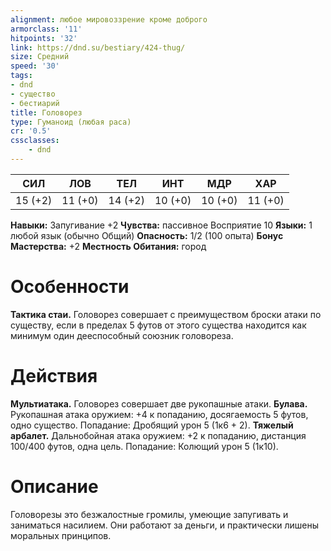 ```yaml
---
alignment: любое мировоззрение кроме доброго
armorclass: '11'
hitpoints: '32'
link: https://dnd.su/bestiary/424-thug/
size: Средний
speed: '30'
tags:
- dnd
- существо
- бестиарий
title: Головорез
type: Гуманоид (любая раса)
cr: '0.5'
cssclasses:
    - dnd
---
```



| СИЛ | ЛОВ | ТЕЛ | ИНТ | МДР | ХАР |
|---|---|---|---|---|---|
| 15 (+2) | 11 (+0) | 14 (+2) | 10 (+0) | 10 (+0) | 11 (+0) |
**Навыки:** Запугивание +2
**Чувства:** пассивное Восприятие 10
**Языки:** 1 любой язык (обычно Общий)
**Опасность:** 1/2 (100 опыта)
**Бонус Мастерства:** +2
**Местность Обитания:** город


# Особенности
**Тактика стаи.** Головорез совершает с преимуществом броски атаки по существу, если в пределах 5 футов от этого существа находится как минимум один дееспособный союзник головореза.


# Действия
**Мультиатака.** Головорез совершает две рукопашные атаки.
**Булава.** Рукопашная атака оружием: +4 к попаданию, досягаемость 5 футов, одно существо. Попадание: Дробящий урон 5 (1к6 + 2).
**Тяжелый арбалет.** Дальнобойная атака оружием: +2 к попаданию, дистанция 100/400 футов, одна цель. Попадание: Колющий урон 5 (1к10).


# Описание
Головорезы это безжалостные громилы, умеющие запугивать и заниматься насилием. Они работают за деньги, и практически лишены моральных принципов.